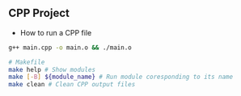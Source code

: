 CPP Project
---

- How to run a CPP file
```bash
g++ main.cpp -o main.o && ./main.o

# Makefile
make help # Show modules
make [-B] ${module_name} # Run module coresponding to its name
make clean # Clean CPP output files
```
